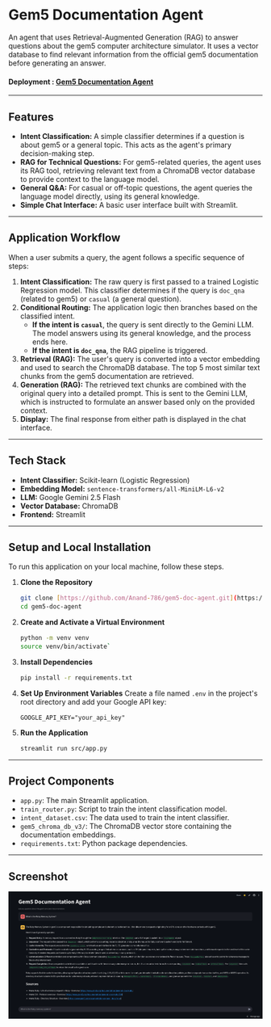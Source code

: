 # Gem5 Documentation Agent

An agent that uses Retrieval-Augmented Generation (RAG) to answer questions about the gem5 computer architecture simulator. It uses a vector database to find relevant information from the official gem5 documentation before generating an answer.

#### **Deployment** : [Gem5 Documentation Agent](https://gem5-doc-agent.streamlit.app/)

---

## Features

- **Intent Classification:** A simple classifier determines if a question is about gem5 or a general topic. This acts as the agent's primary decision-making step.
- **RAG for Technical Questions:** For gem5-related queries, the agent uses its RAG tool, retrieving relevant text from a ChromaDB vector database to provide context to the language model.
- **General Q&A:** For casual or off-topic questions, the agent queries the language model directly, using its general knowledge.
- **Simple Chat Interface:** A basic user interface built with Streamlit.

---

## Application Workflow

When a user submits a query, the agent follows a specific sequence of steps:

1.  **Intent Classification:** The raw query is first passed to a trained Logistic Regression model. This classifier determines if the query is `doc_qna` (related to gem5) or `casual` (a general question).
2.  **Conditional Routing:** The application logic then branches based on the classified intent.
    -   **If the intent is `casual`**, the query is sent directly to the Gemini LLM. The model answers using its general knowledge, and the process ends here.
    -   **If the intent is `doc_qna`**, the RAG pipeline is triggered.
3.  **Retrieval (RAG):** The user's query is converted into a vector embedding and used to search the ChromaDB database. The top 5 most similar text chunks from the gem5 documentation are retrieved.
4.  **Generation (RAG):** The retrieved text chunks are combined with the original query into a detailed prompt. This is sent to the Gemini LLM, which is instructed to formulate an answer based only on the provided context.
5.  **Display:** The final response from either path is displayed in the chat interface.

---

## Tech Stack

- **Intent Classifier:** Scikit-learn (Logistic Regression)
- **Embedding Model:** `sentence-transformers/all-MiniLM-L6-v2`
- **LLM:** Google Gemini 2.5 Flash
- **Vector Database:** ChromaDB
- **Frontend:** Streamlit

---

## Setup and Local Installation

To run this application on your local machine, follow these steps.

1.  **Clone the Repository**
    ```bash
    git clone [https://github.com/Anand-786/gem5-doc-agent.git](https://github.com/Anand-786/gem5-doc-agent.git)
    cd gem5-doc-agent
    ```

2.  **Create and Activate a Virtual Environment**
    ```bash
    python -m venv venv
    source venv/bin/activate`
    ```

3.  **Install Dependencies**
    ```bash
    pip install -r requirements.txt
    ```

4.  **Set Up Environment Variables**
    Create a file named `.env` in the project's root directory and add your Google API key:
    ```
    GOOGLE_API_KEY="your_api_key"
    ```

5.  **Run the Application**
    ```bash
    streamlit run src/app.py
    ```

---

## Project Components

- `app.py`: The main Streamlit application.
- `train_router.py`: Script to train the intent classification model.
- `intent_dataset.csv`: The data used to train the intent classifier.
- `gem5_chroma_db_v3/`: The ChromaDB vector store containing the documentation embeddings.
- `requirements.txt`: Python package dependencies.

---

## Screenshot

![Gem5 Agent Screenshot](Screenshot.png)